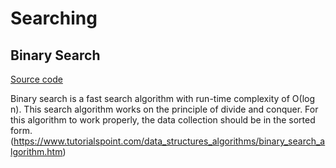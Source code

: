 # Searching
## Binary Search
[Source code](./binary_search.cpp)

Binary search is a fast search algorithm with run-time complexity of Ο(log n). This search algorithm works on the principle of divide and conquer. For this algorithm to work properly, the data collection should be in the sorted form.
(https://www.tutorialspoint.com/data_structures_algorithms/binary_search_algorithm.htm)
